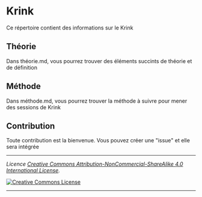 # Krink

Ce répertoire contient des informations sur le Krink

## Théorie

Dans théorie.md, vous pourrez trouver des éléments succints de théorie et de définition

## Méthode

Dans méthode.md, vous pourrez trouver la méthode à suivre pour mener des sessions de Krink

## Contribution

Toute contribution est la bienvenue. Vous pouvez créer une "issue" et elle sera intégrée

---

*_Licence <a rel="license" href="http://creativecommons.org/licenses/by-nc-sa/4.0/">Creative Commons Attribution-NonCommercial-ShareAlike 4.0 International License</a>._*

<a rel="license" href="http://creativecommons.org/licenses/by-nc-sa/4.0/" target="_blank"><img alt="Creative Commons License" style="border-width:0" src="https://i.creativecommons.org/l/by-nc-sa/4.0/88x31.png" /></a> 

---
